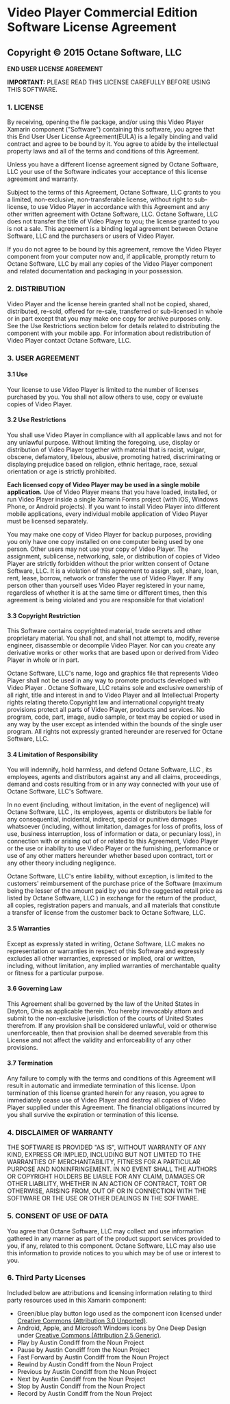 # Video Player Commercial Edition Software License Agreement

## Copyright &copy; 2015 Octane Software, LLC

**END USER LICENSE AGREEMENT**

**IMPORTANT:** PLEASE READ THIS LICENSE CAREFULLY BEFORE USING THIS SOFTWARE.

### 1. LICENSE

By receiving, opening the file package, and/or using this Video Player Xamarin component ("Software") containing this software, you agree that this End User User License Agreement(EULA) is a legally binding and valid contract and agree to be bound by it. You agree to abide by the intellectual property laws and all of the terms and conditions of this Agreement.

Unless you have a different license agreement signed by Octane Software, LLC your use of the Software indicates your acceptance of this license agreement and warranty.

Subject to the terms of this Agreement, Octane Software, LLC grants to you a limited, non-exclusive, non-transferable license, without right to sub-license, to use Video Player in accordance with this Agreement and any other written agreement with Octane Software, LLC. Octane Software, LLC does not transfer the title of Video Player to you; the license granted to you is not a sale. This agreement is a binding legal agreement between Octane Software, LLC and the purchasers or users of Video Player.

If you do not agree to be bound by this agreement, remove the Video Player component from your computer now and, if applicable, promptly return to Octane Software, LLC by mail any copies of the Video Player component and related documentation and packaging in your possession.

### 2. DISTRIBUTION

Video Player and the license herein granted shall not be copied, shared, distributed, re-sold, offered for re-sale, transferred or sub-licensed in whole or in part except that you may make one copy for archive purposes only. See the Use Restrictions section below for details related to distributing the component with your mobile app. For information about redistribution of Video Player contact Octane Software, LLC.

### 3. USER AGREEMENT

#### 3.1 Use

Your license to use Video Player is limited to the number of licenses purchased by you. You shall not allow others to use, copy or evaluate copies of Video Player.

#### 3.2 Use Restrictions

You shall use Video Player in compliance with all applicable laws and not for any unlawful purpose. Without limiting the foregoing, use, display or distribution of Video Player together with material that is racist, vulgar, obscene, defamatory, libelous, abusive, promoting hatred, discriminating or displaying prejudice based on religion, ethnic heritage, race, sexual orientation or age is strictly prohibited.

**Each licensed copy of Video Player may be used in a single mobile application.** Use of Video Player means that you have loaded, installed, or run Video Player inside a single Xamarin Forms project (with iOS, Windows Phone, or Android projects). If you want to install Video Player into different mobile applications, every individual mobile application of Video Player must be licensed separately.

You may make one copy of Video Player for backup purposes, providing you only have one copy installed on one computer being used by one person. Other users may not use your copy of Video Player. The assignment, sublicense, networking, sale, or distribution of copies of Video Player are strictly forbidden without the prior written consent of Octane Software, LLC. It is a violation of this agreement to assign, sell, share, loan, rent, lease, borrow, network or transfer the use of Video Player. If any person other than yourself uses Video Player registered in your name, regardless of whether it is at the same time or different times, then this agreement is being violated and you are responsible for that violation!

#### 3.3 Copyright Restriction

This Software contains copyrighted material, trade secrets and other proprietary material. You shall not, and shall not attempt to, modify, reverse engineer, disassemble or decompile Video Player. Nor can you create any derivative works or other works that are based upon or derived from Video Player in whole or in part.

Octane Software, LLC's name, logo and graphics file that represents Video Player shall not be used in any way to promote products developed with Video Player . Octane Software, LLC retains sole and exclusive ownership of all right, title and interest in and to Video Player and all Intellectual Property rights relating thereto.Copyright law and international copyright treaty provisions protect all parts of Video Player, products and services. No program, code, part, image, audio sample, or text may be copied or used in any way by the user except as intended within the bounds of the single user program. All rights not expressly granted hereunder are reserved for Octane Software, LLC.

#### 3.4 Limitation of Responsibility

You will indemnify, hold harmless, and defend Octane Software, LLC , its employees, agents and distributors against any and all claims, proceedings, demand and costs resulting from or in any way connected with your use of Octane Software, LLC's Software.

In no event (including, without limitation, in the event of negligence) will Octane Software, LLC , its employees, agents or distributors be liable for any consequential, incidental, indirect, special or punitive damages whatsoever (including, without limitation, damages for loss of profits, loss of use, business interruption, loss of information or data, or pecuniary loss), in connection with or arising out of or related to this Agreement, Video Player or the use or inability to use Video Player or the furnishing, performance or use of any other matters hereunder whether based upon contract, tort or any other theory including negligence.

Octane Software, LLC's entire liability, without exception, is limited to the customers' reimbursement of the purchase price of the Software (maximum being the lesser of the amount paid by you and the suggested retail price as listed by Octane Software, LLC ) in exchange for the return of the product, all copies, registration papers and manuals, and all materials that constitute a transfer of license from the customer back to Octane Software, LLC.

#### 3.5 Warranties

Except as expressly stated in writing, Octane Software, LLC makes no representation or warranties in respect of this Software and expressly excludes all other warranties, expressed or implied, oral or written, including, without limitation, any implied warranties of merchantable quality or fitness for a particular purpose.

#### 3.6 Governing Law

This Agreement shall be governed by the law of the United States in Dayton, Ohio as applicable therein. You hereby irrevocably attorn and submit to the non-exclusive jurisdiction of the courts of United States therefrom. If any provision shall be considered unlawful, void or otherwise unenforceable, then that provision shall be deemed severable from this License and not affect the validity and enforceability of any other provisions.

#### 3.7 Termination

Any failure to comply with the terms and conditions of this Agreement will result in automatic and immediate termination of this license. Upon termination of this license granted herein for any reason, you agree to immediately cease use of Video Player and destroy all copies of Video Player supplied under this Agreement. The financial obligations incurred by you shall survive the expiration or termination of this license.

### 4. DISCLAIMER OF WARRANTY

THE SOFTWARE IS PROVIDED "AS IS", WITHOUT WARRANTY OF ANY KIND, EXPRESS OR IMPLIED, INCLUDING BUT NOT LIMITED TO THE WARRANTIES OF MERCHANTABILITY, FITNESS FOR A PARTICULAR PURPOSE AND NONINFRINGEMENT. IN NO EVENT SHALL THE AUTHORS OR COPYRIGHT HOLDERS BE LIABLE FOR ANY CLAIM, DAMAGES OR OTHER LIABILITY, WHETHER IN AN ACTION OF CONTRACT, TORT OR OTHERWISE, ARISING FROM, OUT OF OR IN CONNECTION WITH THE SOFTWARE OR THE USE OR OTHER DEALINGS IN THE SOFTWARE.

### 5. CONSENT OF USE OF DATA

You agree that Octane Software, LLC may collect and use information gathered in any manner as part of the product support services provided to you, if any, related to this component. Octane Software, LLC may also use this information to provide notices to you which may be of use or interest to you.

### 6. Third Party Licenses

Included below are attributions and licensing information relating to third party resources used in this Xamarin component:

- Green/blue play button logo used as the component icon licensed under <a href="http://creativecommons.org/licenses/by/3.0/" target="_blank">Creative Commons (Attribution 3.0 Unported)</a>.
- Android, Apple, and Microsoft Windows icons by One Deep Design under <a href="http://creativecommons.org/licenses/by/2.5" target="_blank">Creative Commons (Attribution 2.5 Generic)</a>.
- Play by Austin Condiff from the Noun Project
- Pause by Austin Condiff from the Noun Project
- Fast Forward by Austin Condiff from the Noun Project
- Rewind by Austin Condiff from the Noun Project
- Previous by Austin Condiff from the Noun Project
- Next by Austin Condiff from the Noun Project
- Stop by Austin Condiff from the Noun Project
- Record by Austin Condiff from the Noun Project